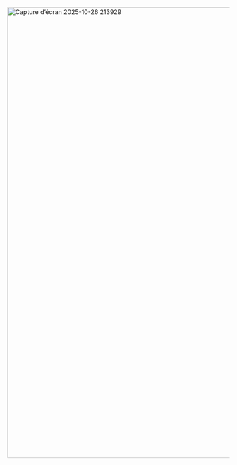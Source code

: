 


<img width="1918" height="1022" alt="Capture d’écran 2025-10-26 213929" src="https://github.com/user-attachments/assets/27fce798-8916-4fab-bc52-c967bf958d79" />
